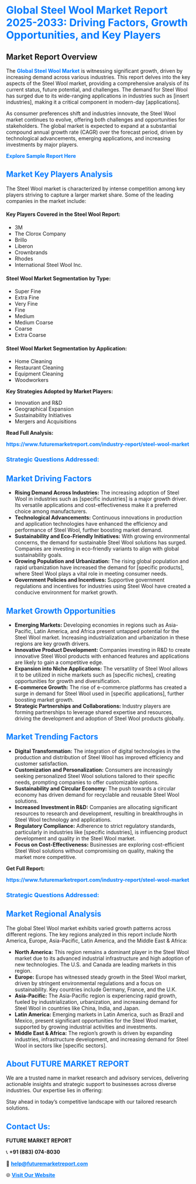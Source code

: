 <h1 style="color: #007BFF;">Global Steel Wool Market Report 2025-2033: Driving Factors, Growth Opportunities, and Key Players</h1>

<section id="overview">
<h2>Market Report Overview</h2>
<p>The <a href="https://www.futuremarketreport.com/industry-report/steel-wool-market" style="color: #007BFF; text-decoration: none;"><strong>Global Steel Wool Market</strong></a> is witnessing significant growth, driven by increasing demand across various industries. This report delves into the key aspects of the Steel Wool market, providing a comprehensive analysis of its current status, future potential, and challenges. The demand for Steel Wool has surged due to its wide-ranging applications in industries such as [insert industries], making it a critical component in modern-day [applications].</p>
<p>As consumer preferences shift and industries innovate, the Steel Wool market continues to evolve, offering both challenges and opportunities for stakeholders. The global market is expected to expand at a substantial compound annual growth rate (CAGR) over the forecast period, driven by technological advancements, emerging applications, and increasing investments by major players.</p>
</section>

<section id="overview">
<p><a href="https://www.futuremarketreport.com/request-sample/reportId=88419" style="color: #007BFF; text-decoration: none;"><strong>Explore Sample Report Here</strong></a></p>
</section>

<section id="key-players">
<h2 style="color: #007BFF;">Market Key Players Analysis</h2>
<p>The Steel Wool market is characterized by intense competition among key players striving to capture a larger market share. Some of the leading companies in the market include:</p>
<h4>Key Players Covered in the Steel Wool Report:</h4>
<ul><li>3M</li><li>The Clorox Company</li><li>Brillo</li><li>Liberon</li><li>Crownbrands</li><li>Rhodes</li><li>International Steel Wool Inc.</li></ul>
<h4>Steel Wool Market Segmentation by Type:</h4>
<ul><li>Super Fine</li><li>Extra Fine</li><li>Very Fine</li><li>Fine</li><li>Medium</li><li>Medium Coarse</li><li>Coarse</li><li>Extra Coarse</li></ul>

<h4>Steel Wool Market Segmentation by Application:</h4>
<ul><li>Home Cleaning</li><li>Restaurant Cleaning</li><li>Equipment Cleaning</li><li>Woodworkers</li></ul>
<p><strong>Key Strategies Adopted by Market Players:</strong></p>
<ul>
<li>Innovation and R&D</li>
<li>Geographical Expansion</li>
<li>Sustainability Initiatives</li>
<li>Mergers and Acquisitions</li>
</ul>
</section>

<section>
<p><strong>Read Full Analysis: </strong></p><a href="https://www.futuremarketreport.com/industry-report/steel-wool-market" style="color: #007BFF; text-decoration: none;"><strong>https://www.futuremarketreport.com/industry-report/steel-wool-market</strong></a>
<h3 style="color: #007BFF;">Strategic Questions Addressed:</h3>
</section>

<section id="driving-factors">
<h2 style="color: #007BFF;">Market Driving Factors</h2>
<ul>
<li><strong>Rising Demand Across Industries:</strong> The increasing adoption of Steel Wool in industries such as [specific industries] is a major growth driver. Its versatile applications and cost-effectiveness make it a preferred choice among manufacturers.</li>
<li><strong>Technological Advancements:</strong> Continuous innovations in production and application technologies have enhanced the efficiency and performance of Steel Wool, further boosting market demand.</li>
<li><strong>Sustainability and Eco-Friendly Initiatives:</strong> With growing environmental concerns, the demand for sustainable Steel Wool solutions has surged. Companies are investing in eco-friendly variants to align with global sustainability goals.</li>
<li><strong>Growing Population and Urbanization:</strong> The rising global population and rapid urbanization have increased the demand for [specific products], where Steel Wool plays a vital role in meeting consumer needs.</li>
<li><strong>Government Policies and Incentives:</strong> Supportive government regulations and incentives for industries using Steel Wool have created a conducive environment for market growth.</li>
</ul>
</section>

<section id="growth-opportunities">
<h2 style="color: #007BFF;">Market Growth Opportunities</h2>
<ul>
<li><strong>Emerging Markets:</strong> Developing economies in regions such as Asia-Pacific, Latin America, and Africa present untapped potential for the Steel Wool market. Increasing industrialization and urbanization in these regions are key growth drivers.</li>
<li><strong>Innovative Product Development:</strong> Companies investing in R&D to create innovative Steel Wool products with enhanced features and applications are likely to gain a competitive edge.</li>
<li><strong>Expansion into Niche Applications:</strong> The versatility of Steel Wool allows it to be utilized in niche markets such as [specific niches], creating opportunities for growth and diversification.</li>
<li><strong>E-commerce Growth:</strong> The rise of e-commerce platforms has created a surge in demand for Steel Wool used in [specific applications], further boosting market growth.</li>
<li><strong>Strategic Partnerships and Collaborations:</strong> Industry players are forming partnerships to leverage shared expertise and resources, driving the development and adoption of Steel Wool products globally.</li>
</ul>
</section>

<section id="trending-factors">
<h2 style="color: #007BFF;">Market Trending Factors</h2>
<ul>
<li><strong>Digital Transformation:</strong> The integration of digital technologies in the production and distribution of Steel Wool has improved efficiency and customer satisfaction.</li>
<li><strong>Customization and Personalization:</strong> Consumers are increasingly seeking personalized Steel Wool solutions tailored to their specific needs, prompting companies to offer customizable options.</li>
<li><strong>Sustainability and Circular Economy:</strong> The push towards a circular economy has driven demand for recyclable and reusable Steel Wool solutions.</li>
<li><strong>Increased Investment in R&D:</strong> Companies are allocating significant resources to research and development, resulting in breakthroughs in Steel Wool technology and applications.</li>
<li><strong>Regulatory Compliance:</strong> Adherence to strict regulatory standards, particularly in industries like [specific industries], is influencing product development and quality in the Steel Wool market.</li>
<li><strong>Focus on Cost-Effectiveness:</strong> Businesses are exploring cost-efficient Steel Wool solutions without compromising on quality, making the market more competitive.</li>
</ul>
</section>

<section>
<p><strong>Get Full Report: </strong></p><a href="https://www.futuremarketreport.com/industry-report/steel-wool-market" style="color: #007BFF; text-decoration: none;"><strong>https://www.futuremarketreport.com/industry-report/steel-wool-market</strong></a>
<h3 style="color: #007BFF;">Strategic Questions Addressed:</h3>
</section>


<section id="regional-analysis">
<h2 style="color: #007BFF;">Market Regional Analysis</h2>
<p>The global Steel Wool market exhibits varied growth patterns across different regions. The key regions analyzed in this report include North America, Europe, Asia-Pacific, Latin America, and the Middle East & Africa:</p>
<ul>
<li><strong>North America:</strong> This region remains a dominant player in the Steel Wool market due to its advanced industrial infrastructure and high adoption of new technologies. The U.S. and Canada are leading markets in this region.</li>
<li><strong>Europe:</strong> Europe has witnessed steady growth in the Steel Wool market, driven by stringent environmental regulations and a focus on sustainability. Key countries include Germany, France, and the U.K.</li>
<li><strong>Asia-Pacific:</strong> The Asia-Pacific region is experiencing rapid growth, fueled by industrialization, urbanization, and increasing demand for Steel Wool in countries like China, India, and Japan.</li>
<li><strong>Latin America:</strong> Emerging markets in Latin America, such as Brazil and Mexico, present significant opportunities for the Steel Wool market, supported by growing industrial activities and investments.</li>
<li><strong>Middle East & Africa:</strong> The region’s growth is driven by expanding industries, infrastructure development, and increasing demand for Steel Wool in sectors like [specific sectors].</li>
</ul>
</section>

<footer>
<h2 style="color: #007BFF;">About FUTURE MARKET REPORT</h2>
<p>We are a trusted name in market research and advisory services, delivering actionable insights and strategic support to businesses across diverse industries. Our expertise lies in offering:</p>

<p>Stay ahead in today’s competitive landscape with our tailored research solutions.</p>

<h2 style="color: #007BFF;">Contact Us:</h2>
<p><strong>FUTURE MARKET REPORT</strong></p>
<p>📞 <strong>+91 (883) 074-8030</strong></p>
<p>📧 <strong><a href="mailto:help@futuremarketreport.com" style="color: #007BFF;">help@futuremarketreport.com</a></strong></p>
<p>🌐 <strong><a href="https://www.futuremarketreport.com/" style="color: #007BFF;">Visit Our Website</a></strong></p>
</footer>